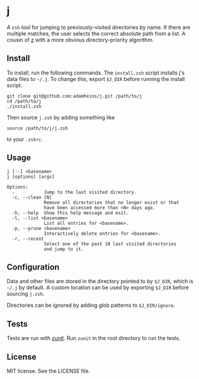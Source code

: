 # j

A `zsh` tool for jumping to previously-visited directories by name. If there
are multiple matches, the user selects the correct absolute path from a list. A
cousin of [z](https://github.com/rupa/z) with a more obvious directory-priority
algorithm.

## Install

To install, run the following commands. The `install.zsh` script installs j's
data files to `~/.j`. To change this, export `$J_DIR` before running the
install script.
```
git clone git@github.com:adamheins/j.git /path/to/j
cd /path/to/j
./install.zsh
```

Then source `j.zsh` by adding something like
```
source /path/to/j/j.zsh
```
to your `.zshrc`.

## Usage

```
j [--] <basename>
j [options] [args]

Options:
  -           Jump to the last visited directory.
  -c, --clean [N]
              Remove all directories that no longer exist or that
              have been accessed more than <N> days ago.
  -h, --help  Show this help message and exit.
  -l, --list <basename>
              List all entries for <basename>.
  -p, --prune <basename>
              Interactively delete entries for <basename>.
  -r, --recent
              Select one of the past 10 last visited directories
              and jump to it.
```

## Configuration

Data and other files are stored in the directory pointed to by `$J_DIR`, which
is `~/.j` by default. A custom location can be used by exporting `$J_DIR`
before sourcing `j.zsh`.

Directories can be ignored by adding glob patterns to `$J_DIR/ignore`.

## Tests

Tests are run with [zunit](https://zunit.xyz). Run `zunit` in the root
directory to run the tests.

## License

MIT license. See the LICENSE file.

